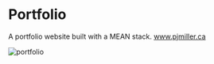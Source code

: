 # Portfolio
A portfolio website built with a MEAN stack. www.pjmiller.ca

![portfolio](https://user-images.githubusercontent.com/28571149/38711729-519464f2-3e7c-11e8-8627-e0ed87cc5f5b.jpg)
